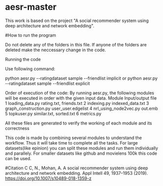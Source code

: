 # aesr-master
This work is based on the project "A social recommender system using deep architecture and network embedding".

#How to run the program

Do not delete any of the folders in this file. If anyone of the folders are deleted make the neccessary change in the code.

Running the code

Use following command:

python aesr.py --ratingdataset sample --friendlist implicit
				or
python aesr.py --ratingdataset sample --friendlist explicit

Order of execution of the code:
By running aesr.py, the following modules will be executed in order with the given input data.
	Module 					Input/output file
1	loading_data.py			rating.txt, friends.txt
2	indexing.py				indexed_data.txt
3	graph_construction.py	user_user.edgelist
4	nrl_using_node2vec.py	out.emb
5	topkuser.py				similar.txt, sorted.txt
6	metrics.py

All these files are generated to verify the working of each module and its correctness

This code is made by combining several modules to understand the workflow. Thus it will take time to complete all the tasks. For large datasets(like epinion) you can split these modules and run them individually and parallely. For smaller datasets like github and movielens 100k this code can be used.


#Citation
C C, N., Mohan, A. A social recommender system using deep architecture and network embedding. Appl Intell 49, 1937–1953 (2019). https://doi.org/10.1007/s10489-018-1359-z

